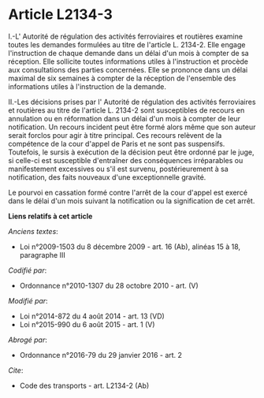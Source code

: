 # Article L2134-3

I.-L'     Autorité de régulation des activités ferroviaires et routières  examine toutes les demandes formulées au titre de
l'article L. 2134-2. Elle engage l'instruction de chaque demande dans un délai d'un mois à compter de sa réception. Elle
sollicite toutes informations utiles à l'instruction et procède aux consultations des parties concernées. Elle se prononce
dans un délai maximal de six semaines à compter de la réception de l'ensemble des informations utiles à l'instruction de la
demande. 

II.-Les décisions prises par l'     Autorité de régulation des activités ferroviaires et routières  au titre de l'article L.
2134-2 sont susceptibles de recours en annulation ou en réformation dans un délai d'un mois à compter de leur notification.
Un recours incident peut être formé alors même que son auteur serait forclos pour agir à titre principal. Ces recours
relèvent de la compétence de la cour d'appel de Paris et ne sont pas suspensifs. Toutefois, le sursis à exécution de la
décision peut être ordonné par le juge, si celle-ci est susceptible d'entraîner des conséquences irréparables ou
manifestement excessives ou s'il est survenu, postérieurement à sa notification, des faits nouveaux d'une exceptionnelle
gravité. 

Le pourvoi en cassation formé contre l'arrêt de la cour d'appel est exercé dans le délai d'un mois suivant la notification ou
la signification de cet arrêt.

**Liens relatifs à cet article**

_Anciens textes_:

  - Loi n°2009-1503 du 8 décembre 2009 - art. 16 (Ab), alinéas 15 à 18, paragraphe III

_Codifié par_:

  - Ordonnance n°2010-1307 du 28 octobre 2010 - art. (V)

_Modifié par_:

  - Loi n°2014-872 du 4 août 2014 - art. 13 (VD)
  - Loi n°2015-990 du 6 août 2015 - art. 1 (V)

_Abrogé par_:

  - Ordonnance n°2016-79 du 29 janvier 2016 - art. 2

_Cite_:

  - Code des transports - art. L2134-2 (Ab)
